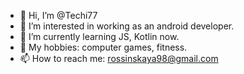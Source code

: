 - 🖖 Hi, I’m @Techi77
- 👀 I’m interested in working as an android developer.
- 🌱 I’m currently learning JS, Kotlin now.
- 💃 My hobbies: computer games, fitness.
- 📫 How to reach me: rossinskaya98@gmail.com

<!---
Techi77/Techi77 is a ✨ special ✨ repository because its `README.md` (this file) appears on your GitHub profile.
You can click the Preview link to take a look at your changes.
--->
